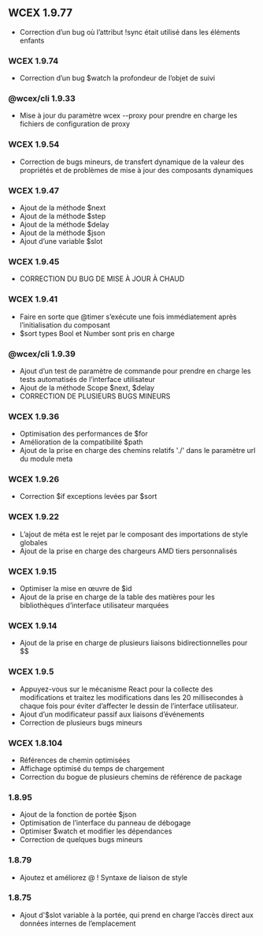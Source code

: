<!--DESC: {icon:{name:"update",pkg:"mdi",type:"filled"},id:99} -->

## WCEX 1.9.77
- Correction d’un bug où l’attribut !sync était utilisé dans les éléments enfants

### WCEX 1.9.74
- Correction d’un bug $watch la profondeur de l’objet de suivi

### @wcex/cli 1.9.33
- Mise à jour du paramètre wcex --proxy pour prendre en charge les fichiers de configuration de proxy

### WCEX 1.9.54
- Correction de bugs mineurs, de transfert dynamique de la valeur des propriétés et de problèmes de mise à jour des composants dynamiques

### WCEX 1.9.47
- Ajout de la méthode $next
- Ajout de la méthode $step
- Ajout de la méthode $delay
- Ajout de la méthode $json
- Ajout d’une variable $slot


### WCEX 1.9.45
- CORRECTION DU BUG DE MISE À JOUR À CHAUD

### WCEX 1.9.41
- Faire en sorte que @timer s’exécute une fois immédiatement après l’initialisation du composant
- $sort types Bool et Number sont pris en charge

### @wcex/cli 1.9.39
- Ajout d’un test de paramètre de commande pour prendre en charge les tests automatisés de l’interface utilisateur
- Ajout de la méthode Scope $next, $delay
- CORRECTION DE PLUSIEURS BUGS MINEURS

### WCEX 1.9.36
- Optimisation des performances de $for
- Amélioration de la compatibilité $path
- Ajout de la prise en charge des chemins relatifs './' dans le paramètre url du module meta


### WCEX 1.9.26
- Correction $if exceptions levées par $sort

### WCEX 1.9.22
- L’ajout de méta est le rejet par le composant des importations de style globales
- Ajout de la prise en charge des chargeurs AMD tiers personnalisés

### WCEX 1.9.15
- Optimiser la mise en œuvre de $id
- Ajout de la prise en charge de la table des matières pour les bibliothèques d’interface utilisateur marquées 
### WCEX 1.9.14
- Ajout de la prise en charge de plusieurs liaisons bidirectionnelles pour $$

### WCEX 1.9.5
- Appuyez-vous sur le mécanisme React pour la collecte des modifications et traitez les modifications dans les 20 millisecondes à chaque fois pour éviter d’affecter le dessin de l’interface utilisateur.
- Ajout d’un modificateur passif aux liaisons d’événements
- Correction de plusieurs bugs mineurs

### WCEX 1.8.104
- Références de chemin optimisées
- Affichage optimisé du temps de chargement
- Correction du bogue de plusieurs chemins de référence de package

### 1.8.95
- Ajout de la fonction de portée $json
- Optimisation de l’interface du panneau de débogage
- Optimiser $watch et modifier les dépendances
- Correction de quelques bugs mineurs

### 1.8.79
- Ajoutez et améliorez @ ! Syntaxe de liaison de style

### 1.8.75 
- Ajout d'$slot variable à la portée, qui prend en charge l’accès direct aux données internes de l’emplacement 
